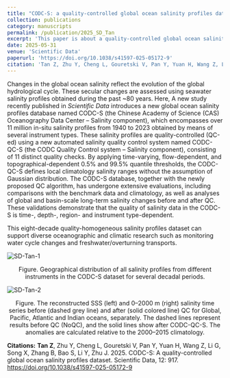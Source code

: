 ```yaml
---
title: "CODC-S: a quality-controlled global ocean salinity profiles dataset"
collection: publications
category: manuscripts
permalink: /publication/2025_SD_Tan
excerpt: 'This paper is about a quality-controlled global ocean salinity profiles dataset (CODC-S) used to support diverse oceanographic and climatic research'
date: 2025-05-31
venue: 'Scientific Data'
paperurl: 'https://doi.org/10.1038/s41597-025-05172-9'
citation: 'Tan Z, Zhu Y, Cheng L, Gouretski V, Pan Y, Yuan H, Wang Z, Li G, Song X, Zhang B, Bao S, Li Y, Zhu J. 2025. CODC-S: A quality-controlled global ocean salinity profiles dataset. Scientific Data, 12: 917. https://doi.org/10.1038/s41597-025-05172-9'
---
```




Changes in the global ocean salinity reflect the evolution of the global hydrological cycle. These secular changes are assessed using seawater salinity profiles obtained during the past ~80 years. Here, A new study recently published in *Scientific Data*  introduces a new global ocean salinity profiles database named CODC-S (the Chinese Academy of Science (CAS) Oceanography Data Center – Salinity component), which encompasses over 11 million in-situ salinity profiles from 1940 to 2023 obtained by means of several instrument types. These salinity profiles are quality-controlled (QC-ed) using a new automated salinity quality control system named CODC-QC-S (the CODC Quality Control system – Salinity component), consisting of 11 distinct quality checks. By applying time-varying, flow-dependent, and topographical-dependent 0.5% and 99.5% quantile thresholds, the CODC-QC-S defines local climatology salinity ranges without the assumption of Gaussian distribution. The CODC-S database, together with the newly proposed QC algorithm, has undergone extensive evaluations, including comparisons with the benchmark data and climatology, as well as analyses of global and basin-scale long-term salinity changes before and after QC. These validations demonstrate that the quality of salinity data in the CODC-S is time-, depth-, region- and instrument type-dependent. 

This eight-decade quality-homogeneous salinity profiles dataset can support diverse oceanographic and climatic research such as monitoring water cycle changes and freshwater/overturning transports.

![SD-Tan-1](../SD-Tan-1.png)

<center> Figure. Geographical distribution of all salinity profiles from different instruments in the CODC-S dataset for several decadal periods. </center>



![SD-Tan-2](../SD-Tan-2.png)

<center> Figure. The reconstructed SSS (left) and 0–2000 m (right) salinity time series before (dashed grey line) and after (solid colored line) QC for Global, Pacific, Atlantic and Indian oceans, separately. The dashed lines represent results before QC (NoQC), and the solid lines show after CODC-QC-S. The anomalies are calculated relative to the 2000–2015 climatology.</center>



**Citations:** **Tan Z**, Zhu Y, Cheng L, Gouretski V, Pan Y, Yuan H, Wang Z, Li G, Song X, Zhang B, Bao S, Li Y, Zhu J. 2025. CODC-S: A quality-controlled global ocean salinity profiles dataset. Scientific Data, 12: 917. https://doi.org/10.1038/s41597-025-05172-9